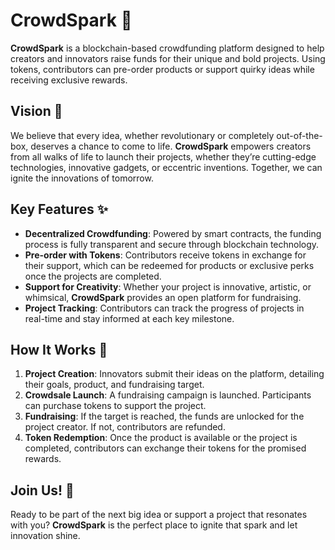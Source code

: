 # CrowdSpark 🚀

**CrowdSpark** is a blockchain-based crowdfunding platform designed to help creators and innovators raise funds for their unique and bold projects. Using tokens, contributors can pre-order products or support quirky ideas while receiving exclusive rewards.

## Vision 🌟

We believe that every idea, whether revolutionary or completely out-of-the-box, deserves a chance to come to life. **CrowdSpark** empowers creators from all walks of life to launch their projects, whether they’re cutting-edge technologies, innovative gadgets, or eccentric inventions. Together, we can ignite the innovations of tomorrow.

## Key Features ✨

- **Decentralized Crowdfunding**: Powered by smart contracts, the funding process is fully transparent and secure through blockchain technology.
- **Pre-order with Tokens**: Contributors receive tokens in exchange for their support, which can be redeemed for products or exclusive perks once the projects are completed.
- **Support for Creativity**: Whether your project is innovative, artistic, or whimsical, **CrowdSpark** provides an open platform for fundraising.
- **Project Tracking**: Contributors can track the progress of projects in real-time and stay informed at each key milestone.

## How It Works 🔧

1. **Project Creation**: Innovators submit their ideas on the platform, detailing their goals, product, and fundraising target.
2. **Crowdsale Launch**: A fundraising campaign is launched. Participants can purchase tokens to support the project.
3. **Fundraising**: If the target is reached, the funds are unlocked for the project creator. If not, contributors are refunded.
4. **Token Redemption**: Once the product is available or the project is completed, contributors can exchange their tokens for the promised rewards.

## Join Us! 🚀

Ready to be part of the next big idea or support a project that resonates with you? **CrowdSpark** is the perfect place to ignite that spark and let innovation shine.
